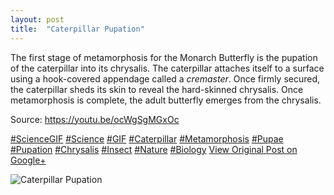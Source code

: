 ```yaml
---
layout: post
title:  "Caterpillar Pupation"
---
```


The first stage of metamorphosis for the Monarch Butterfly is the pupation of the caterpillar into its chrysalis. The caterpillar attaches itself to a surface using a hook-covered appendage called a _cremaster_. Once firmly secured, the caterpillar sheds its skin to reveal the hard-skinned chrysalis. Once metamorphosis is complete, the adult butterfly emerges from the chrysalis.   
  
Source: <https://youtu.be/ocWgSgMGxOc>  
  
[#ScienceGIF](https://plus.google.com/s/%23ScienceGIF/posts) [#Science](https://plus.google.com/s/%23Science/posts) [#GIF](https://plus.google.com/s/%23GIF/posts) [#Caterpillar](https://plus.google.com/s/%23Caterpillar/posts) [#Metamorphosis](https://plus.google.com/s/%23Metamorphosis/posts) [#Pupae](https://plus.google.com/s/%23Pupae/posts) [#Pupation](https://plus.google.com/s/%23Pupation/posts) [#Chrysalis](https://plus.google.com/s/%23Chrysalis/posts) [#Insect](https://plus.google.com/s/%23Insect/posts) [#Nature](https://plus.google.com/s/%23Nature/posts) [#Biology](https://plus.google.com/s/%23Biology/posts)
[View Original Post on Google+](https://plus.google.com/+ColinSullender/posts/CJfgwxfnCJh)

![Caterpillar Pupation](/assets/img/2015-09-01-Caterpillar-Pupation.gif)
